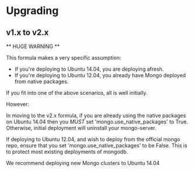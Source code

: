 Upgrading
=========

v1.x to v2.x
------------

** HUGE WARNING **

This formula makes a very specific assumption:

* If you're deploying to Ubuntu 14.04, you are deploying afresh.
* If you're deploying to Ubuntu 12.04, you already have Mongo deployed from native packages.

If you fit into one of the above scenarios, all is well initially.

However:

In moving to the v2.x formula, if you are already using the native packages on Ubuntu 14.04
then you *MUST* set 'mongo.use_native_packages' to True. Otherwise, initial deployment will
uninstall your mongo-server.

If deploying to Ubuntu 12.04, and wish to deploy from the official mongo repo, ensure that
you set 'mongo.use_native_packages' to be False. This is to protect most existing deployments
of mongodb.

We recommend deploying new Mongo clusters to Ubuntu 14.04

